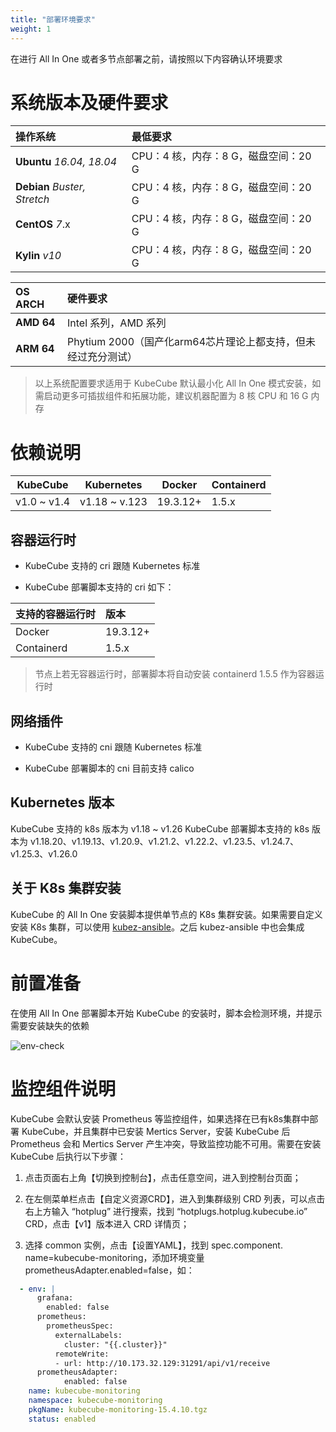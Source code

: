 ```yaml
---
title: "部署环境要求"
weight: 1
---
```

在进行 All In One 或者多节点部署之前，请按照以下内容确认环境要求

# 系统版本及硬件要求

| 操作系统                     | 最低要求                             |
| :--------------------------- | :----------------------------------- |
| **Ubuntu** *16.04, 18.04*    | CPU：4 核，内存：8 G，磁盘空间：20 G |
| **Debian** *Buster, Stretch* | CPU：4 核，内存：8 G，磁盘空间：20 G |
| **CentOS** *7*.x             | CPU：4 核，内存：8 G，磁盘空间：20 G |
| **Kylin**  *v10*             | CPU：4 核，内存：8 G，磁盘空间：20 G |

| OS ARCH                      | 硬件要求                             |
| :--------------------------- | :----------------------------------- |
| **AMD 64**                   | Intel 系列，AMD 系列     |
| **ARM 64**                   | Phytium 2000（国产化arm64芯片理论上都支持，但未经过充分测试）           |

> 以上系统配置要求适用于 KubeCube 默认最小化 All In One 模式安装，如需启动更多可插拔组件和拓展功能，建议机器配置为 8 核 CPU 和 16 G 内存

# 依赖说明

| KubeCube    | Kubernetes    | Docker   | Containerd |
| ----------- | ------------- | -------- | ---------- |
| v1.0 ~ v1.4 | v1.18 ~ v.123 | 19.3.12+ | 1.5.x      |

## 容器运行时

- KubeCube 支持的 cri 跟随 Kubernetes 标准

- KubeCube 部署脚本支持的 cri 如下：

| 支持的容器运行时 | 版本     |
| :--------------- | :------- |
| Docker           | 19.3.12+ |
| Containerd       | 1.5.x    |

> 节点上若无容器运行时，部署脚本将自动安装 containerd 1.5.5 作为容器运行时

## 网络插件

- KubeCube 支持的 cni 跟随 Kubernetes 标准

- KubeCube 部署脚本的 cni 目前支持 calico

## Kubernetes 版本
KubeCube 支持的 k8s 版本为 v1.18 ~ v1.26
KubeCube 部署脚本支持的 k8s 版本为 v1.18.20、v1.19.13、v1.20.9、v1.21.2、v1.22.2、v1.23.5、v1.24.7、v1.25.3、v1.26.0

## 关于 K8s 集群安装

KubeCube 的 All In One 安装脚本提供单节点的 K8s 集群安装。如果需要自定义安装 K8s 集群，可以使用 [kubez-ansible](https://github.com/gopixiu-io/kubez-ansible)。之后 kubez-ansible 中也会集成 KubeCube。

# 前置准备

在使用 All In One 部署脚本开始 KubeCube 的安装时，脚本会检测环境，并提示需要安装缺失的依赖

![env-check](/imgs/installation-guide/requirement/env-check.png)

# 监控组件说明

KubeCube 会默认安装 Prometheus 等监控组件，如果选择在已有k8s集群中部署 KubeCube，并且集群中已安装 Mertics Server，安装 KubeCube 后 Prometheus 会和 Mertics Server 产生冲突，导致监控功能不可用。需要在安装 KubeCube 后执行以下步骤：

1. 点击页面右上角【切换到控制台】，点击任意空间，进入到控制台页面；

2. 在左侧菜单栏点击【自定义资源CRD】，进入到集群级别 CRD 列表，可以点击右上方输入 “hotplug” 进行搜索，找到 “hotplugs.hotplug.kubecube.io” CRD，点击【v1】版本进入 CRD 详情页；

3. 选择 common 实例，点击【设置YAML】，找到 spec.component. name=kubecube-monitoring，添加环境变量 prometheusAdapter.enabled=false，如：

```yaml
  - env: |
      grafana:
        enabled: false
      prometheus:
        prometheusSpec:
          externalLabels:
            cluster: "{{.cluster}}"
          remoteWrite:
          - url: http://10.173.32.129:31291/api/v1/receive
      prometheusAdapter:
  			enabled: false
    name: kubecube-monitoring
    namespace: kubecube-monitoring
    pkgName: kubecube-monitoring-15.4.10.tgz
    status: enabled
```
